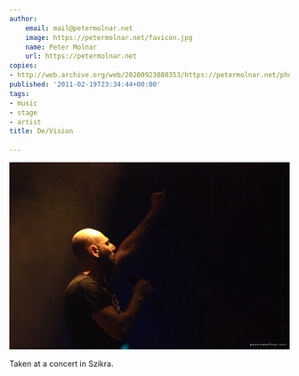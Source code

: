 ```yaml
---
author:
    email: mail@petermolnar.net
    image: https://petermolnar.net/favicon.jpg
    name: Peter Molnar
    url: https://petermolnar.net
copies:
- http://web.archive.org/web/20200923080353/https://petermolnar.net/photo/de-vision-1/
published: '2011-02-19T23:34:44+00:00'
tags:
- music
- stage
- artist
title: De/Vision

---
```


![](./de-vision-1.jpg)

Taken at a concert in Szikra.